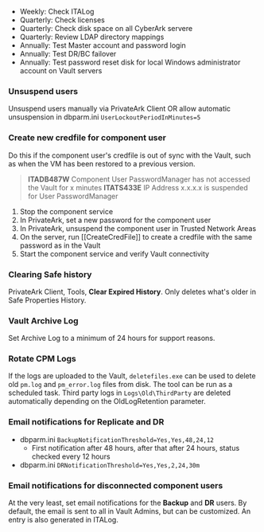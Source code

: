 - Weekly: Check ITALog
- Quarterly: Check licenses
- Quarterly: Check disk space on all CyberArk servere
- Quarterly: Review LDAP directory mappings
- Annually: Test Master account and password login
- Annually: Test DR/BC failover
- Annually: Test password reset disk for local Windows administrator account on Vault servers


### Unsuspend users
Unsuspend users manually via PrivateArk Client OR allow automatic unsuspension in dbparm.ini `UserLockoutPeriodInMinutes=5`


### Create new credfile for component user
Do this if the component user's credfile is out of sync with the Vault, such as when the VM has been restored to a previous version.
> **ITADB487W** Component User PasswordManager has not accessed the Vault for x minutes
> **ITATS433E** IP Address x.x.x.x is suspended for User PasswordManager

1. Stop the component service
2. In PrivateArk, set a new password for the component user
3. In PrivateArk, unsuspend the component user in Trusted Network Areas
4. On the server, run [[CreateCredFile]] to create a credfile with the same password as in the Vault
5. Start the component service and verify Vault connectivity


### Clearing Safe history
PrivateArk Client, Tools, **Clear Expired History**.
Only deletes what's older in Safe Properties History.

### Vault Archive Log
Set Archive Log to a minimum of 24 hours for support reasons.

### Rotate CPM Logs
If the logs are uploaded to the Vault, `deletefiles.exe` can be used to delete old `pm.log` and `pm_error.log` files from disk. The tool can be run as a scheduled task.
Third party logs in `Logs\Old\ThirdParty`  are deleted automatically depending on the OldLogRetention parameter.

### Email notifications for Replicate and DR
- dbparm.ini `BackupNotificationThreshold=Yes,Yes,48,24,12`
	- First notification after 48 hours, after that after 24 hours, status checked every 12 hours
- dbparm.ini `DRNotificationThreshold=Yes,Yes,2,24,30m`


### Email notifications for disconnected component users
At the very least, set email notifications for the **Backup** and **DR** users. By default, the email is sent to all in Vault Admins, but can be customized.
An entry is also generated in ITALog.